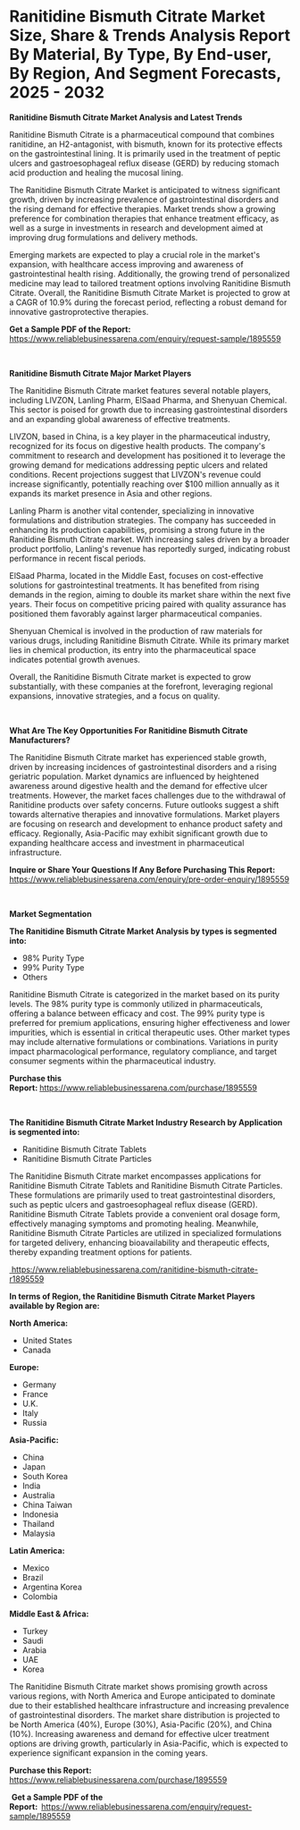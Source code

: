 <p><h1>Ranitidine Bismuth Citrate Market Size, Share & Trends Analysis Report By Material, By Type, By End-user, By Region, And Segment Forecasts, 2025 - 2032</h1></p><p><strong>Ranitidine Bismuth Citrate Market Analysis and Latest Trends</strong></p>
<p><p>Ranitidine Bismuth Citrate is a pharmaceutical compound that combines ranitidine, an H2-antagonist, with bismuth, known for its protective effects on the gastrointestinal lining. It is primarily used in the treatment of peptic ulcers and gastroesophageal reflux disease (GERD) by reducing stomach acid production and healing the mucosal lining.</p><p>The Ranitidine Bismuth Citrate Market is anticipated to witness significant growth, driven by increasing prevalence of gastrointestinal disorders and the rising demand for effective therapies. Market trends show a growing preference for combination therapies that enhance treatment efficacy, as well as a surge in investments in research and development aimed at improving drug formulations and delivery methods.</p><p>Emerging markets are expected to play a crucial role in the market's expansion, with healthcare access improving and awareness of gastrointestinal health rising. Additionally, the growing trend of personalized medicine may lead to tailored treatment options involving Ranitidine Bismuth Citrate. Overall, the Ranitidine Bismuth Citrate Market is projected to grow at a CAGR of 10.9% during the forecast period, reflecting a robust demand for innovative gastroprotective therapies.</p></p>
<p><strong>Get a Sample PDF of the Report:&nbsp;</strong> <a href="https://www.reliablebusinessarena.com/enquiry/request-sample/1895559?utm_campaign=2563&utm_medium=2&utm_source=Github&utm_content=ia&utm_term=19042025&utm_id=ranitidine-bismuth-citrate">https://www.reliablebusinessarena.com/enquiry/request-sample/1895559</a></p>
<p>&nbsp;</p>
<p><strong>Ranitidine Bismuth Citrate Major Market Players</strong></p>
<p><p>The Ranitidine Bismuth Citrate market features several notable players, including LIVZON, Lanling Pharm, ElSaad Pharma, and Shenyuan Chemical. This sector is poised for growth due to increasing gastrointestinal disorders and an expanding global awareness of effective treatments.</p><p>LIVZON, based in China, is a key player in the pharmaceutical industry, recognized for its focus on digestive health products. The company's commitment to research and development has positioned it to leverage the growing demand for medications addressing peptic ulcers and related conditions. Recent projections suggest that LIVZON's revenue could increase significantly, potentially reaching over $100 million annually as it expands its market presence in Asia and other regions.</p><p>Lanling Pharm is another vital contender, specializing in innovative formulations and distribution strategies. The company has succeeded in enhancing its production capabilities, promising a strong future in the Ranitidine Bismuth Citrate market. With increasing sales driven by a broader product portfolio, Lanling's revenue has reportedly surged, indicating robust performance in recent fiscal periods.</p><p>ElSaad Pharma, located in the Middle East, focuses on cost-effective solutions for gastrointestinal treatments. It has benefited from rising demands in the region, aiming to double its market share within the next five years. Their focus on competitive pricing paired with quality assurance has positioned them favorably against larger pharmaceutical companies.</p><p>Shenyuan Chemical is involved in the production of raw materials for various drugs, including Ranitidine Bismuth Citrate. While its primary market lies in chemical production, its entry into the pharmaceutical space indicates potential growth avenues. </p><p>Overall, the Ranitidine Bismuth Citrate market is expected to grow substantially, with these companies at the forefront, leveraging regional expansions, innovative strategies, and a focus on quality.</p></p>
<p>&nbsp;</p>
<p><strong>What Are The Key Opportunities For Ranitidine Bismuth Citrate Manufacturers?</strong></p>
<p><p>The Ranitidine Bismuth Citrate market has experienced stable growth, driven by increasing incidences of gastrointestinal disorders and a rising geriatric population. Market dynamics are influenced by heightened awareness around digestive health and the demand for effective ulcer treatments. However, the market faces challenges due to the withdrawal of Ranitidine products over safety concerns. Future outlooks suggest a shift towards alternative therapies and innovative formulations. Market players are focusing on research and development to enhance product safety and efficacy. Regionally, Asia-Pacific may exhibit significant growth due to expanding healthcare access and investment in pharmaceutical infrastructure.</p></p>
<p><strong>Inquire or Share Your Questions If Any Before Purchasing This Report:</strong> <a href="https://www.reliablebusinessarena.com/enquiry/pre-order-enquiry/1895559?utm_campaign=2563&utm_medium=2&utm_source=Github&utm_content=ia&utm_term=19042025&utm_id=ranitidine-bismuth-citrate">https://www.reliablebusinessarena.com/enquiry/pre-order-enquiry/1895559</a></p>
<p>&nbsp;</p>
<p><strong>Market Segmentation</strong></p>
<p><strong>The Ranitidine Bismuth Citrate Market Analysis by types is segmented into:</strong></p>
<p><ul><li>98% Purity Type</li><li>99% Purity Type</li><li>Others</li></ul></p>
<p><p>Ranitidine Bismuth Citrate is categorized in the market based on its purity levels. The 98% purity type is commonly utilized in pharmaceuticals, offering a balance between efficacy and cost. The 99% purity type is preferred for premium applications, ensuring higher effectiveness and lower impurities, which is essential in critical therapeutic uses. Other market types may include alternative formulations or combinations. Variations in purity impact pharmacological performance, regulatory compliance, and target consumer segments within the pharmaceutical industry.</p></p>
<p><strong>Purchase this Report:&nbsp;</strong><a href="https://www.reliablebusinessarena.com/purchase/1895559?utm_campaign=2563&utm_medium=2&utm_source=Github&utm_content=ia&utm_term=19042025&utm_id=ranitidine-bismuth-citrate">https://www.reliablebusinessarena.com/purchase/1895559</a></p>
<p>&nbsp;</p>
<p><strong>The Ranitidine Bismuth Citrate Market Industry Research by Application is segmented into:</strong></p>
<p><ul><li>Ranitidine Bismuth Citrate Tablets</li><li>Ranitidine Bismuth Citrate Particles</li></ul></p>
<p><p>The Ranitidine Bismuth Citrate market encompasses applications for Ranitidine Bismuth Citrate Tablets and Ranitidine Bismuth Citrate Particles. These formulations are primarily used to treat gastrointestinal disorders, such as peptic ulcers and gastroesophageal reflux disease (GERD). Ranitidine Bismuth Citrate Tablets provide a convenient oral dosage form, effectively managing symptoms and promoting healing. Meanwhile, Ranitidine Bismuth Citrate Particles are utilized in specialized formulations for targeted delivery, enhancing bioavailability and therapeutic effects, thereby expanding treatment options for patients.</p></p>
<p><a href="https://www.reliablebusinessarena.com/ranitidine-bismuth-citrate-r1895559?utm_campaign=2563&utm_medium=2&utm_source=Github&utm_content=ia&utm_term=19042025&utm_id=ranitidine-bismuth-citrate">&nbsp;https://www.reliablebusinessarena.com/ranitidine-bismuth-citrate-r1895559</a></p>
<p><strong>In terms of Region, the Ranitidine Bismuth Citrate Market Players available by Region are:</strong></p>
<p>
    <p> <strong> North America: </strong>
        <ul>
            <li>United States</li>
            <li>Canada</li>
        </ul>
        </p> 
    <p> <strong> Europe: </strong>
        <ul>
            <li>Germany</li>
            <li>France</li>
            <li>U.K.</li>
            <li>Italy</li>
            <li>Russia</li>
        </ul>
        </p> 
    <p> <strong> Asia-Pacific: </strong>
        <ul>
            <li>China</li>
            <li>Japan</li>
            <li>South Korea</li>
            <li>India</li>
            <li>Australia</li>
            <li>China Taiwan</li>
            <li>Indonesia</li>
            <li>Thailand</li>
            <li>Malaysia</li>
        </ul>
        </p> 
    <p> <strong> Latin America: </strong>
        <ul>
            <li>Mexico</li>
            <li>Brazil</li>
            <li>Argentina Korea</li>
            <li>Colombia</li>
        </ul>
        </p> 
    <p> <strong> Middle East & Africa: </strong>
        <ul>
            <li>Turkey</li>
            <li>Saudi</li>
            <li>Arabia</li>
            <li>UAE</li>
            <li>Korea</li>
        </ul>
    </p>
    </p>
<p><p>The Ranitidine Bismuth Citrate market shows promising growth across various regions, with North America and Europe anticipated to dominate due to their established healthcare infrastructure and increasing prevalence of gastrointestinal disorders. The market share distribution is projected to be North America (40%), Europe (30%), Asia-Pacific (20%), and China (10%). Increasing awareness and demand for effective ulcer treatment options are driving growth, particularly in Asia-Pacific, which is expected to experience significant expansion in the coming years.</p></p>
<p><strong>Purchase this Report: </strong><a href="https://www.reliablebusinessarena.com/purchase/1895559?utm_campaign=2563&utm_medium=2&utm_source=Github&utm_content=ia&utm_term=19042025&utm_id=ranitidine-bismuth-citrate">https://www.reliablebusinessarena.com/purchase/1895559</a></p>
<p>&nbsp;<strong>Get a Sample PDF of the Report:&nbsp;&nbsp;</strong><a href="https://www.reliablebusinessarena.com/enquiry/request-sample/1895559?utm_campaign=2563&utm_medium=2&utm_source=Github&utm_content=ia&utm_term=19042025&utm_id=ranitidine-bismuth-citrate">https://www.reliablebusinessarena.com/enquiry/request-sample/1895559</a></p>
<p><strong></strong></p>
<p><p></p><p></p><p></p></p>